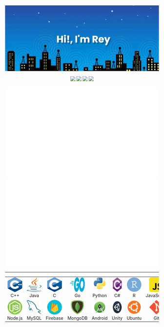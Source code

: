 <p align="center">
<img src="./images/banner.png" alt="banner"/>
</p>
<p align="center">
<a href="https://www.linkedin.com/in/reynaldo-vega-menchaca-1343501b4/"><img src="https://img.shields.io/badge/linkedin-%230077B5.svg?&style=for-the-badge&logo=linkedin&logoColor=white" height=25></a>
<a href="https://www.instagram.com/rey_vega_10/"><img src="https://img.shields.io/badge/instagram-%23E4405F.svg?&style=for-the-badge&logo=instagram&logoColor=white" height=25></a> 
<a href="https://www.facebook.com/reynaldo.vegamenchaca"><img src="https://img.shields.io/badge/twitter-%231DA1F2.svg?&style=for-the-badge&logo=twitter&logoColor=white" height=25></a>
<a href="https://www.facebook.com/reynaldo.vegamenchaca"><img src="https://img.shields.io/badge/facebook-%2314354C.svg?&style=for-the-badge&logo=facebook&logoColor=white" height=25></a>
</p>


<p align="center">
<img src="https://raw.githubusercontent.com/ReyVega/github-stats-transparent/output/generated/overview.svg"
     alt="overview"/>
<img src="https://raw.githubusercontent.com/ReyVega/github-stats-transparent/output/generated/languages.svg"
     alt="languages"/>
</p>

---
<p align="center">
<table border="0">
  <tr>
    <td align="center" width="96">
      <a href="https://devdocs.io/cpp/">
        <img src="./images/C++.svg" width="48" height="48" alt="C++" />
      </a>
      <br>C++
    </td>
    <td align="center" width="96">
      <a href="https://docs.oracle.com/en/java/" >
        <img src="./images/Java.png" width="48" height="48" alt="Java" />
      </a>
      <br>Java
    </td>
    <td align="center" width="96"> 
      <a href="https://devdocs.io/c/" >
        <img src="./images/C.svg" width="48" height="48" alt="C" />
      </a>
      <br>C
    </td>
    <td align="center" width="96">
      <a href="https://golang.org/doc/">
        <img src="./images/Go.svg" width="48" height="48" alt="Golang" />
      </a>
      <br>Go
    </td>
    <td align="center" width="96">
      <a href="https://docs.python.org/3/">
        <img src="./images/Python.svg" width="48" height="48" alt="Python" />
      </a>
      <br>Python
    </td>
    <td align="center" width="96">
      <a href="https://docs.microsoft.com/en-us/dotnet/csharp/">
        <img src="./images/CSharp.svg" width="48" height="48" alt="C#" />
      </a>
      <br>C#
    </td>
    <td align="center" width="96">
      <a href="https://www.r-project.org/other-docs.html" >
        <img src="./images/R.png" width="48" height="48" alt="R" />
      </a>
      <br>R
    </td>
     <td align="center" width="96">
      <a href="https://devdocs.io/javascript/" >
        <img src="./images/JavaScript.svg" width="48" height="48" alt="JavaScript" />
      </a>
      <br>JavaScript
    </td>
    <td align="center" width="96">
      <a href="https://es.reactjs.org/docs/getting-started.html">
        <img src="./images/React.svg" width="48" height="48" alt="React"/>
      </a>
      <br>React
    </td>
  </tr>
  <tr>
    <td align="center" width="96">
      <a href="https://nodejs.org/es/docs/">
        <img src="./images/Node.png" width="48" height="48" alt="Node.js" />
      </a>
      <br>Node.js
    </td>
    <td align="center" width="96">
      <a href="https://dev.mysql.com/doc/">
        <img src="./images/MySQL.svg" width="48" height="48" alt="MySQL" />
      </a>
      <br>MySQL
    </td>
    <td align="center" width="96">
      <a href="https://firebase.google.com/docs" >
        <img src="./images/Firebase.svg" width="48" height="48" alt="Firebase" />
      </a>
      <br>Firebase
    </td>
    <td align="center"  width="96">
      <a href="https://docs.mongodb.com/">
        <img src="./images/MongoDB.png" width="48" height="48" alt="MongoDB" />
      </a>
      <br>MongoDB
    </td>
    <td align="center"  width="96">
      <a href="https://developer.android.com/docs">
        <img src="./images/Android.svg" width="48" height="48" alt="Android" />
      </a>
      <br>Android
    </td>
    <td align="center"  width="96">
      <a href="https://docs.unity3d.com/Manual/index.html">
        <img src="./images/Unity.png" width="48" height="48" alt="Unity" />
      </a>
      <br>Unity
    </td>
     <td align="center" width="96">
      <a href="https://help.ubuntu.com/">
        <img src="./images/Ubuntu.svg" width="48" height="48" alt="Ubuntu" />
      </a>
      <br>Ubuntu
    </td>
    <td align="center" width="96">
      <a href="https://git-scm.com/doc">
        <img src="./images/Git.svg" width="48" height="48" alt="Git" />
      </a>
      <br>Git
    </td>
    <td align="center" width="96">
      <a href="https://docs.docker.com/">
        <img src="./images/Docker.svg" width="48" height="48" alt="Docker" />
      </a>
      <br>Docker
    </td>
  </tr>
</table>
</p>